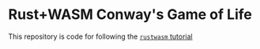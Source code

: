 # Rust+WASM Conway's Game of Life

This repository is code for following the [`rustwasm` tutorial](https://rustwasm.github.io/docs/book/game-of-life/introduction.html)
